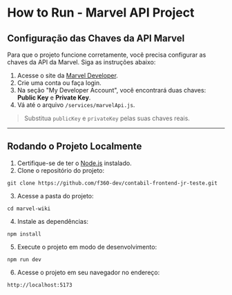 # How to Run - Marvel API Project

## Configuração das Chaves da API Marvel

Para que o projeto funcione corretamente, você precisa configurar as chaves da API da Marvel. Siga as instruções abaixo:

1. Acesse o site da [Marvel Developer](https://developer.marvel.com/).
2. Crie uma conta ou faça login.
3. Na seção "My Developer Account", você encontrará duas chaves: **Public Key** e **Private Key**.
4. Vá até o arquivo `/services/marvelApi.js`.

> Substitua `publicKey` e `privateKey` pelas suas chaves reais.

---

## Rodando o Projeto Localmente

1. Certifique-se de ter o [Node.js](https://nodejs.org/) instalado.
2. Clone o repositório do projeto:

```
git clone https://github.com/f360-dev/contabil-frontend-jr-teste.git
```

3. Acesse a pasta do projeto:

```
cd marvel-wiki
```

4. Instale as dependências:

```
npm install
```

5. Execute o projeto em modo de desenvolvimento:

```
npm run dev
```

6. Acesse o projeto em seu navegador no endereço:

```
http://localhost:5173
```